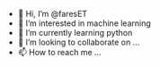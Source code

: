- 👋 Hi, I’m @faresET
- 👀 I’m interested in machine learning
- 🌱 I’m currently learning python
- 💞️ I’m looking to collaborate on ...
- 📫 How to reach me ...

<!---
faresET/faresET is a ✨ special ✨ repository because its `README.md` (this file) appears on your GitHub profile.
You can click the Preview link to take a look at your changes.
--->
